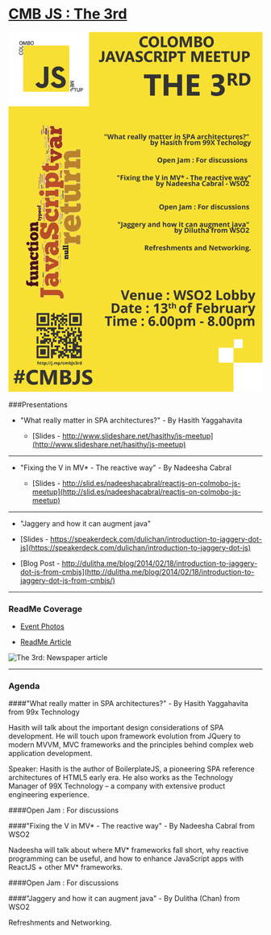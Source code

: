 [CMB JS : The 3rd](http://www.meetup.com/Colombo-JS-Meetup/events/163220432/)
==================

![The 3rd](https://raw.githubusercontent.com/CMBJS/Meetups/master/February%20-%202014/js3.png)


###Presentations

* "What really matter in SPA architectures?" - By Hasith Yaggahavita

   * [Slides -  http://www.slideshare.net/hasithy/js-meetup](http://www.slideshare.net/hasithy/js-meetup)

-----
     
* "Fixing the V in MV* - The reactive way" - By Nadeesha Cabral

   * [Slides - http://slid.es/nadeeshacabral/reactjs-on-colmobo-js-meetup](http://slid.es/nadeeshacabral/reactjs-on-colmobo-js-meetup)


-----

* "Jaggery and how it can augment java"

 * [Slides - https://speakerdeck.com/dulichan/introduction-to-jaggery-dot-js](https://speakerdeck.com/dulichan/introduction-to-jaggery-dot-js)
 
 * [Blog Post - http://dulitha.me/blog/2014/02/18/introduction-to-jaggery-dot-js-from-cmbjs](http://dulitha.me/blog/2014/02/18/introduction-to-jaggery-dot-js-from-cmbjs/)
		

----

### ReadMe Coverage



* [Event Photos](https://www.facebook.com/media/set/?set=a.607158065999735.1073741880.296537027061842&type=1)

* [ReadMe Article](http://readme.lk/cmb-js/)

![The 3rd: Newspaper article](https://raw.githubusercontent.com/CMBJS/Meetups/master/February%20-%202014/newspaper.png)


----

### Agenda

####"What really matter in SPA architectures?" - By Hasith Yaggahavita from 99x Technology

Hasith will talk about the important design considerations of SPA development. 
He will touch upon framework evolution from JQuery to modern MVVM, MVC frameworks 
and the principles behind complex web application development.

Speaker: Hasith is the author of BoilerplateJS, a pioneering SPA reference 
architectures of HTML5 early era. He also works as the Technology Manager of 
99X Technology – a company with extensive product engineering experience.


####Open Jam : For discussions 



####"Fixing the V in MV* - The reactive way" - By Nadeesha Cabral from WSO2

Nadeesha will talk about where MV* frameworks fall short, why reactive programming 
can be useful, and how to enhance JavaScript apps with ReactJS + other MV* frameworks.


####Open Jam : For discussions 


####"Jaggery and how it can augment java" - By Dulitha (Chan) from WSO2



Refreshments and Networking.
